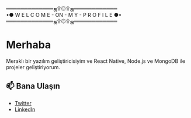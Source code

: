 ═════════════ஜ۩۞۩ஜ════════════                     
•● W E L C O M E - ON - M Y - P R O F I L E ●•                
═════════════ஜ۩۞۩ஜ════════════

# Merhaba

Meraklı bir yazılım geliştiricisiyim ve React Native, Node.js ve MongoDB ile projeler geliştiriyorum. 


## 📫 Bana Ulaşın


- [Twitter](https://x.com/xauqse)
- [LinkedIn](https://www.linkedin.com/in/bahad%C4%B1r-terzi-a93357295/)


<!--
**xauqse/xauqse** is a ✨ _special_ ✨ repository because its `README.md` (this file) appears on your GitHub profile.

Here are some ideas to get you started:

- 🔭 I’m currently working on ...
- 🌱 I’m currently learning ...
- 👯 I’m looking to collaborate on ...
- 🤔 I’m looking for help with ...
- 💬 Ask me about ...
- 📫 How to reach me: ...
- 😄 Pronouns: ...
- ⚡ Fun fact: ...
-->
